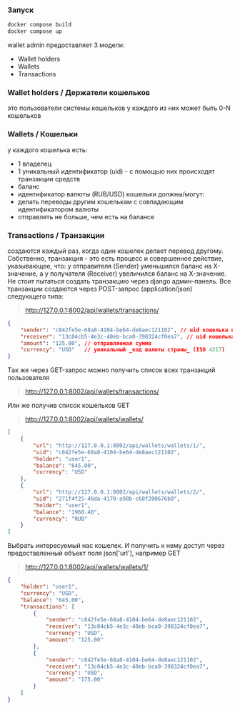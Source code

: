 ### Запуск
```sh
docker compose build
docker compose up
```

wallet admin предоставляет 3 модели:
- Wallet holders
- Wallets
- Transactions

### Wallet holders / Держатели кошельков
это пользователи системы кошельков
у каждого из них может быть 0-N кошельков

### Wallets / Кошельки
у каждого кошелька есть:
- 1 владелец
- 1 уникальный идентификатор (uid) - с помощью них происходят транзакции средств
- баланс
- идентификатор валюты (RUB/USD)
кошельки должны/могут:
- делать переводы другим кошелькам с совпадающим идентификатором валюты
- отправлять не больше, чем есть на балансе

### Transactions / Транзакции
создаются каждый раз, когда один кошелек делает перевод другому. Собственно, транзакция - это есть процесс и совершенное действие, указывающее, что: у отправителя (Sender) уменьшился баланс на X-значение, а у получателя (Receiver) увеличился баланс на X-значение.
Не стоит пытаться создать транзакцию через django админ-панель. Все транзакции создаются через POST-запрос (application/json) следующего типа:

> http://127.0.0.1:8002/api/wallets/transactions/
```json
{
    "sender": "c842fe5e-68a8-4104-be64-de8aec121102", // uid кошелька пользователя/отправителя
    "receiver": "13c04cb5-4e3c-40eb-bca0-398324cf0ea7", // uid кошелька получателя
    "amount": "125.00", // отправляемая сумма
    "currency": "USD"   // уникальный _код валюты страны_ (ISO 4217)
}
```


Tак же через GET-запрос можно получить список всех транзакций пользователя
> http://127.0.0.1:8002/api/wallets/transactions/

Или же получив список кошельков
GET
> http://127.0.0.1:8002/api/wallets/wallets/
```json
[
    {
        "url": "http://127.0.0.1:8002/api/wallets/wallets/1/",
        "uid": "c842fe5e-68a8-4104-be64-de8aec121102",
        "holder": "user1",
        "balance": "645.00",
        "currency": "USD"
    },
    {
        "url": "http://127.0.0.1:8002/api/wallets/wallets/2/",
        "uid": "271f4f25-46da-4170-a98b-c68f200676b0",
        "holder": "user1",
        "balance": "1960.40",
        "currency": "RUB"
    }
]
```
Выбрать интересуемый нас кошелек. И получить к нему доступ через предоставленный объект поля json['url'], например 
GET
> http://127.0.0.1:8002/api/wallets/wallets/1/
```json
{
    "holder": "user1",
    "currency": "USD",
    "balance": "645.00",
    "transactions": [
        {
            "sender": "c842fe5e-68a8-4104-be64-de8aec121102",
            "receiver": "13c04cb5-4e3c-40eb-bca0-398324cf0ea7",
            "currency": "USD",
            "amount": "125.00"
        },
        {
            "sender": "c842fe5e-68a8-4104-be64-de8aec121102",
            "receiver": "13c04cb5-4e3c-40eb-bca0-398324cf0ea7",
            "currency": "USD",
            "amount": "175.00"
        }
    ]
}
```
